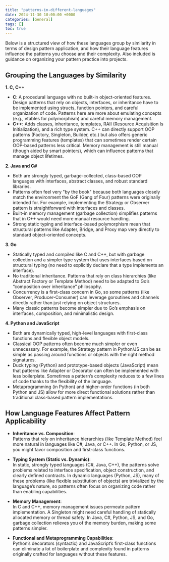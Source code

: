 ```yaml
---
title: "patterns-in-different-languages"
date: 2024-11-30 10:00:00 +0000
categories: [General]
tags: []
toc: true
---
```

Below is a structured view of how these languages group by similarity in terms of design pattern application, and how their language features influence the patterns you choose and their complexity. Also included is guidance on organizing your pattern practice into projects.

## Grouping the Languages by Similarity

**1. C, C++**  
- **C**: A procedural language with no built-in object-oriented features. Design patterns that rely on objects, interfaces, or inheritance have to be implemented using structs, function pointers, and careful organization of code. Patterns here are more about emulating concepts (e.g., vtables for polymorphism) and careful memory management.  
- **C++**: Adds classes, inheritance, templates, RAII (Resource Acquisition Is Initialization), and a rich type system. C++ can directly support OOP patterns (Factory, Singleton, Builder, etc.) but also offers generic programming features (templates) that can sometimes render certain OOP-based patterns less critical. Memory management is still manual (though aided by smart pointers), which can influence patterns that manage object lifetimes.

**2. Java and C#**  
- Both are strongly typed, garbage-collected, class-based OOP languages with interfaces, abstract classes, and robust standard libraries.  
- Patterns often feel very "by the book" because both languages closely match the environment the GoF (Gang of Four) patterns were originally intended for. For example, implementing the Strategy or Observer pattern is straightforward with interfaces and classes.  
- Built-in memory management (garbage collection) simplifies patterns that in C++ would need more manual resource handling.  
- Strong static typing and interface-based polymorphism mean that structural patterns like Adapter, Bridge, and Proxy map very directly to standard object-oriented concepts.

**3. Go**  
- Statically typed and compiled like C and C++, but with garbage collection and a simpler type system that uses interfaces based on structural typing (no need to explicitly declare that a type implements an interface).  
- No traditional inheritance. Patterns that rely on class hierarchies (like Abstract Factory or Template Method) need to be adapted to Go’s “composition over inheritance” philosophy.  
- Concurrency is a first-class concern in Go, so some patterns (like Observer, Producer-Consumer) can leverage goroutines and channels directly rather than just relying on object structures.  
- Many classic patterns become simpler due to Go’s emphasis on interfaces, composition, and minimalistic design.

**4. Python and JavaScript**  
- Both are dynamically typed, high-level languages with first-class functions and flexible object models.  
- Classical OOP patterns often become much simpler or even unnecessary. For example, the Strategy pattern in Python/JS can be as simple as passing around functions or objects with the right method signatures.  
- Duck typing (Python) and prototype-based objects (JavaScript) mean that patterns like Adapter or Decorator can often be implemented with less boilerplate. Sometimes a pattern’s complexity reduces to a few lines of code thanks to the flexibility of the language.  
- Metaprogramming (in Python) and higher-order functions (in both Python and JS) allow for more direct functional solutions rather than traditional class-based pattern implementations.

## How Language Features Affect Pattern Applicability

- **Inheritance vs. Composition**:  
  Patterns that rely on inheritance hierarchies (like Template Method) feel more natural in languages like C#, Java, or C++. In Go, Python, or JS, you might favor composition and first-class functions.

- **Typing System (Static vs. Dynamic)**:  
  In static, strongly typed languages (C#, Java, C++), the patterns solve problems related to interface specification, object construction, and clearly defined contracts. In dynamic languages (Python, JS), many of these problems (like flexible substitution of objects) are trivialized by the language’s nature, so patterns often focus on organizing code rather than enabling capabilities.

- **Memory Management**:  
  In C and C++, memory management issues permeate pattern implementation. A Singleton might need careful handling of statically allocated memory or thread safety. In Java, C#, Python, JS, and Go, garbage collection relieves you of the memory burden, making some patterns simpler.

- **Functional and Metaprogramming Capabilities**:  
  Python’s decorators (syntactic) and JavaScript’s first-class functions can eliminate a lot of boilerplate and complexity found in patterns originally crafted for languages without these features.


